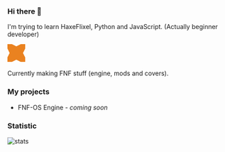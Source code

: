 ### Hi there 👋

I'm trying to learn HaxeFlixel, Python and JavaScript. (Actually beginner developer)

<img height="40" src="https://github.com/devicons/devicon/raw/master/icons/haxe/haxe-plain.svg">

Currently making FNF stuff (engine, mods and covers).

### My projects

* FNF-OS Engine - *coming soon*

### Statistic

![stats](https://github-readme-stats.vercel.app/api?username=weuz-github&show_icons=true&theme=dark)
